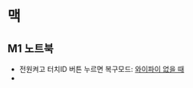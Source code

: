 # 맥
## M1 노트북
- 전원켜고 터치ID 버튼 누르면 복구모드: [와이파이 없을 때](https://crossjin.tistory.com/entry/%EB%A7%A5%EB%B6%81-Mac-%ED%99%9C%EC%84%B1%ED%99%94%EC%8B%9C-%EC%99%80%EC%9D%B4%ED%8C%8C%EC%9D%B4-%EC%95%84%EC%9D%B4%EC%BD%98-%EC%97%86%EC%9D%84%EB%95%8C-%ED%95%B4%EA%B2%B0-%EB%B0%A9%EB%B2%95)
- 
